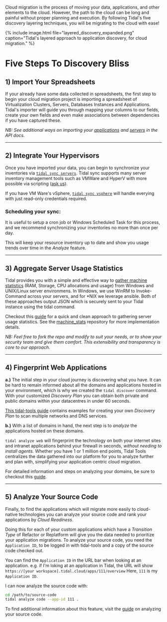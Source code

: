 Cloud migration is the process of moving your data, applications, and other
elements to the cloud. However, the path to the cloud can be long and painful
without proper planning and execution.  By following Tidal's five
discovery layering techniques, you will be migrating to the cloud with ease!

{% include image.html file="layered_discovery_expanded.png" caption="Tidal's
layered approach to application discovery, for cloud migration." %}

# Five Steps To Discovery Bliss

## 1) Import Your Spreadsheets

If your already have some data collected in spreadsheets, the first step to
begin your cloud migration project is importing a spreadsheet of Virtualization
Clusters, Servers, Databases Instances and Applications. Tidal's
importer will guide you through mapping your columns to our fields, create your
own fields and even make associations between dependencies if you have captured
these.

_NB: See additional ways on importing your [applications](importapps.html) and
[servers](import_servers.html) in the API docs._

---

## 2) Integrate Your Hypervisors

Once you have imported your data, you can begin to synchronize your inventories
via [`tidal sync servers`](sync-servers.html).  Tidal sync supports many server
inventory management tools such as VMWare and HyperV with more possible via
scripting ([ask us](https://tidalcloud.com/contact)).

If you have VM Ware's vSphere, [`tidal sync vsphere`](vsphere.html) will
handle everying with just read-only credentials required.


### Scheduling your sync:

It is useful to setup a cron job or Windows Scheduled Task for this process,
and we recommend synchronizing your inventories no more than once per day.

This will keep your resource inventory up to date and show you usage trends
over time in the _Analyze_ feature.

---

## 3) Aggregate Server Usage Statistics

Tidal provides you with a simple and effective way to [gather
machine statistics](https://github.com/tidalmigrations/machine_stats) (RAM,
Storage, CPU allocations and usage) from Windows and UNIX/Linux server
environmens.
In Windows, we use WinRM to Invoke-Command across your servers, and for *NIX we
leverage ansible. Both of these approaches output JSON which is securely sent
to your Tidal instance using the tidal command.

Checkout this [guide](vsphere.html) for a quick and clean approach to
gathering server usage statistics. See the
[machine_stats](https://github.com/tidalmigrations/machine_stats) repository
for more implementation details.

_NB: Feel free to fork the repo and modify to suit your needs, or to show your
security team and give them comfort.  This extensibility and transparency is
core to our approach._

---

## 4) Fingerprint Web Applications

**a.)** The initial step in your cloud journey is discovering what you have.
It can be hard to remain informed about all the domains and applications hosted
in your environment, which is why we created the `tidal discover` command.
With your customized _Discovery Plan_ you can obtain both private and public
domains within your datacentres in under 60 seconds.

[This tidal-tools guide](discover.html) contains examples for creating your own
_Discovery Plan_ to scan multiple networks and DNS services.

**b.)** With a list of domains in hand, the next step is to _analyze_ the
applications hosted on these domains.

`tidal analyze web` will fingerprint the technology on both your internet sites
and intranet applications behind your firewall in seconds, _without needing to
install agents._
Whether you have 1 or 1 million end points, Tidal Tools centralizes the data
gathered into our platform for you to analyze further and plan with,
simplifying your application centric cloud migration.

For detailed information and steps on analyzing your domains, be sure to
checkout this [guide](analyze.html).

---

## 5) Analyze Your Source Code

Finally, to find the applications which will migrate more easily to
cloud-native technologies you can analyze your source code and rank your
applications by _Cloud Readiness_.

Doing this for each of your custom applications which have a _Transition Type_
of Refactor or Replatform will give you the data needed to prioritize your
application migrations.  To analyze your source code, you need the `Application
ID`, to be logged in with tidal-tools and a copy of the source code checked
out.

You can find the `Application ID` in the URL bar when looking at an
application.  e.g. if I'm loking at an application in Tidal, the URL
will show `https://[your workspace].tidal.cloud/apps/111/overview`  Here, `111` is my
`Application ID`.

I can now analyze the source code with:

```bash
cd /path/to/source-code
tidal analyze code --app-id 111 .
```

To find additional information about this feature, visit the
[guide](code-analysis-overview.html) on analyzing your source code.
